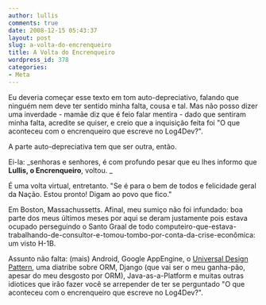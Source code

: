 ```yaml
---
author: lullis
comments: true
date: 2008-12-15 05:43:37
layout: post
slug: a-volta-do-encrenqueiro
title: A Volta do Encrenqueiro
wordpress_id: 378
categories:
- Meta
---
```


Eu deveria começar esse texto em tom auto-depreciativo, falando que ninguém nem deve ter sentido minha falta, cousa e tal. Mas não posso dizer uma inverdade - mamãe diz que é feio falar mentira - dado que sentiram minha falta, acredite se quiser, e creio que a inquisição feita foi "O que aconteceu com o encrenqueiro que escreve no Log4Dev?".

A parte auto-depreciativa tem que ser outra, então.

Ei-la: _senhoras e senhores, é com profundo pesar que eu lhes informo que **Lullis, o Encrenqueiro**, voltou. _

É uma volta virtual, entretanto. "Se é para o bem de todos e felicidade geral da Nação. Estou pronto! Digam ao povo que fico."

Em Boston, Massachussetts. Afinal, meu sumiço não foi infundado: boa parte dos meus últimos meses por aqui se deram justamente pois estava ocupado perseguindo o Santo Graal de todo computeiro-que-estava-trabalhando-de-consultor-e-tomou-tombo-por-conta-da-crise-econômica: um visto H-1B.

Assunto não falta: (mais) Android, Google AppEngine, o [Universal Design Pattern](http://steve-yegge.blogspot.com/2008/10/universal-design-pattern.html), uma diatribe sobre ORM, Django (que vai ser o meu ganha-pão, apesar do meu desgosto por ORM), Java-as-a-Platform e muitas outras idiotices que irão fazer você se arrepender de ter se perguntado "O que aconteceu com o encrenqueiro que escreve no Log4Dev?".
